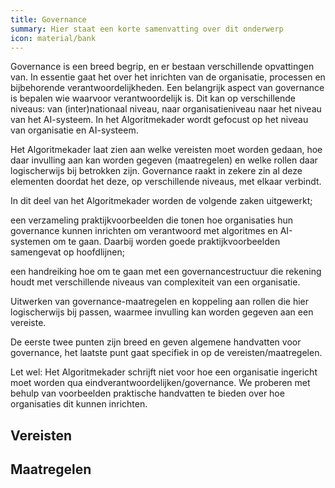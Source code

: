 ```yaml
---
title: Governance
summary: Hier staat een korte samenvatting over dit onderwerp
icon: material/bank
---
```


Governance is een breed begrip, en er bestaan verschillende opvattingen van. In essentie gaat het over het inrichten van de organisatie, processen en bijbehorende verantwoordelijkheden. Een belangrijk aspect van governance is bepalen wie waarvoor verantwoordelijk is. Dit kan op verschillende niveaus: van (inter)nationaal niveau, naar organisatieniveau naar het niveau van het AI-systeem. In het Algoritmekader wordt gefocust op het niveau van organisatie en AI-systeem.  

 

Het Algoritmekader laat zien aan welke vereisten moet worden gedaan, hoe daar invulling aan kan worden gegeven (maatregelen) en welke rollen daar logischerwijs bij betrokken zijn. Governance raakt in zekere zin al deze elementen doordat het deze, op verschillende niveaus, met elkaar verbindt.  

 

In dit deel van het Algoritmekader worden de volgende zaken uitgewerkt; 

een verzameling praktijkvoorbeelden die tonen hoe organisaties hun governance kunnen inrichten om verantwoord met algoritmes en AI-systemen om te gaan. Daarbij worden goede praktijkvoorbeelden samengevat op hoofdlijnen; 

een handreiking hoe om te gaan met een governancestructuur die rekening houdt met verschillende niveaus van complexiteit van een organisatie.  

Uitwerken van governance-maatregelen en koppeling aan rollen die hier logischerwijs bij passen, waarmee invulling kan worden gegeven aan een vereiste.  

 

De eerste twee punten zijn breed en geven algemene handvatten voor governance, het laatste punt gaat specifiek in op de vereisten/maatregelen. 

 

Let wel: Het Algoritmekader schrijft niet voor hoe een organisatie ingericht moet worden qua eindverantwoordelijken/governance. We proberen met behulp van voorbeelden praktische handvatten te bieden over hoe organisaties dit kunnen inrichten.  


## Vereisten

<!-- list_vereisten bouwblok/governance -->

## Maatregelen

<!-- list_maatregelen bouwblok/governance-->
